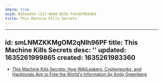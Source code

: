 ```yaml
---
share: true
uuid: 0d1aea54-c217-4660-8258-f42e676614bd
title: This Machine Kills Secrets
---
```

---
id: smLNMZKKMgOM2qNIh96PF
title: This Machine Kills Secrets
desc: ''
updated: 1635261999865
created: 1635261983360
---

* [This Machine Kills Secrets: How WikiLeakers, Cypherpunks, and Hacktivists Aim to Free the World's Information by Andy Greenberg](https://www.goodreads.com/book/show/13586738-this-machine-kills-secrets)